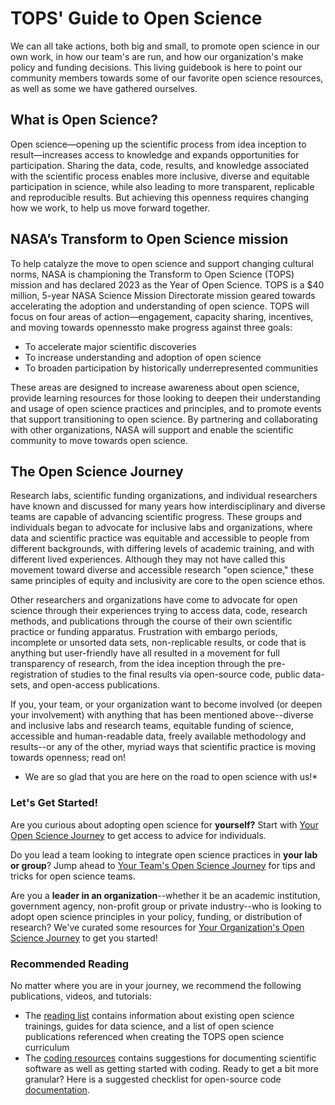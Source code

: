 # TOPS' Guide to Open Science

We can all take actions, both big and small, to promote open science in our own work, in how our team's are run, and how our organization's make policy and funding decisions. This living guidebook is here to point our community members towards some of our favorite open science resources, as well as some we have gathered ourselves. 

## What is Open Science?
Open science—opening up the scientific process from idea inception to result—increases access to knowledge and expands opportunities for participation. Sharing the data, code, results, and knowledge associated with the scientific process enables more inclusive, diverse and equitable participation in science, while also leading to more transparent, replicable and reproducible results. But achieving this openness requires changing how we work, to help us move forward together.

## NASA’s Transform to Open Science mission
To help catalyze the move to open science and support changing cultural norms, NASA is championing the Transform to Open Science (TOPS) mission and has declared 2023 as the Year of Open Science. TOPS  is a $40 million, 5-year NASA Science Mission Directorate mission geared towards accelerating the adoption and understanding of open science. TOPS will focus on four areas of action—engagement, capacity sharing, incentives, and moving towards opennessto make progress against three goals:
- To accelerate major scientific discoveries
- To increase understanding and adoption of open science
- To broaden participation by historically underrepresented communities

These areas are designed to increase awareness about open science, provide learning resources for those looking to deepen their understanding and usage of open science practices and principles, and to promote events that support transitioning to open science. By partnering and collaborating with other organizations, NASA will support and enable the scientific community to move towards open science. 

## The Open Science Journey
Research labs, scientific funding organizations, and individual researchers have known and discussed for many years how interdisciplinary and diverse teams are capable of advancing scientific progress. These groups and individuals began to advocate for inclusive labs and organizations, where data and scientific practice was equitable and accessible to people from different backgrounds, with differing levels of academic training, and with different lived experiences. Although they may not have called this movement toward diverse and accessible research "open science," these same principles of equity and inclusivity are core to the open science ethos.

Other researchers and organizations have come to advocate for open science through their experiences trying to access data, code, research methods, and publications through the course of their own scientific practice or funding apparatus. Frustration with embargo periods, incomplete or unsorted data sets, non-replicable results, or code that is anything but user-friendly have all resulted in a movement for full transparency of research, from the idea inception through the pre-registration of studies to the final results via open-source code, public data-sets, and open-access publications.

If you, your team, or your organization want to become involved (or deepen your involvement) with anything that has been mentioned above--diverse and inclusive labs and research teams, equitable funding of science, accessible and human-readable data, freely available methodology and results--or any of the other, myriad ways that scientific practice is moving towards openness; read on! 

* We are so glad that you are here on the road to open science with us!*

 ### Let's Get Started!
 
Are you curious about adopting open science for **yourself?** Start with [Your Open Science Journey](./Your_Open_Science_Journey.md) to get access to advice for individuals. 

Do you lead a team looking to integrate open science practices in **your lab or group**? Jump ahead to [Your Team's Open Science Journey](./Your_Teams_Open_Science_Journey.md) for tips and tricks for open science teams.

Are you a **leader in an organization**--whether it be an academic institution, government agency, non-profit group or private industry--who is looking to adopt open science principles in your policy, funding, or distribution of research? We've curated some resources for [Your Organization's Open Science Journey](./Your_Organizations_Open_Science_Journey.md) to get you started! 

### Recommended Reading
No matter where you are in your journey, we recommend the following publications, videos, and tutorials:
           
- The [reading list](./reading_list.md) contains information about existing open science trainings, guides for data science, and a list of open science publications referenced when creating the TOPS open science curriculum 
- The [coding resources](./code_learning_resources.md) contains suggestions for documenting scientific software as well as getting started with coding. Ready to get a bit more granular? Here is a suggested checklist for open-source code [documentation](./software_citation_checklist.md).   
